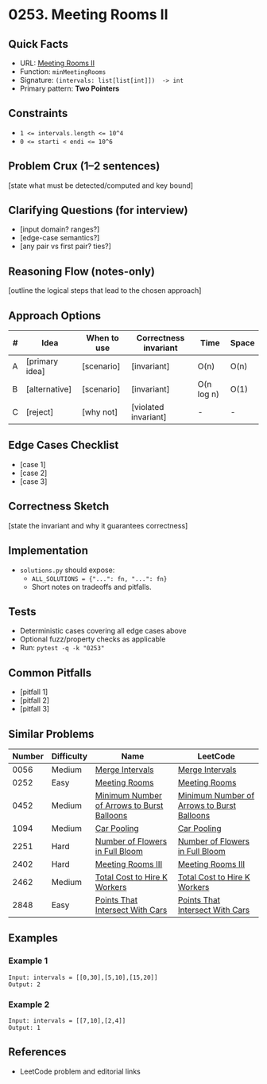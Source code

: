 # 0253. Meeting Rooms II

## Quick Facts

- URL: [Meeting Rooms II](https://leetcode.com/problems/meeting-rooms-ii/)
- Function: `minMeetingRooms`
- Signature: `(intervals: list[list[int]])  -> int`
- Primary pattern: **Two Pointers**

## Constraints

- `1 <= intervals.length <= 10^4`
- `0 <= starti < endi <= 10^6`

## Problem Crux (1–2 sentences)

[state what must be detected/computed and key bound]

## Clarifying Questions (for interview)

- [input domain? ranges?]
- [edge-case semantics?]
- [any pair vs first pair? ties?]

## Reasoning Flow (notes-only)

[outline the logical steps that lead to the chosen approach]

## Approach Options

| #   | Idea           | When to use | Correctness invariant | Time       | Space |
| --- | -------------- | ----------- | --------------------- | ---------- | ----- |
| A   | [primary idea] | [scenario]  | [invariant]           | O(n)       | O(n)  |
| B   | [alternative]  | [scenario]  | [invariant]           | O(n log n) | O(1)  |
| C   | [reject]       | [why not]   | [violated invariant]  | -          | -     |

## Edge Cases Checklist

- [case 1]
- [case 2]
- [case 3]

## Correctness Sketch

[state the invariant and why it guarantees correctness]

## Implementation

- `solutions.py` should expose:
    - `ALL_SOLUTIONS = {"...": fn, "...": fn}`
    - Short notes on tradeoffs and pitfalls.

## Tests

- Deterministic cases covering all edge cases above
- Optional fuzz/property checks as applicable
- Run: `pytest -q -k "0253"`

## Common Pitfalls

- [pitfall 1]
- [pitfall 2]
- [pitfall 3]

## Similar Problems

| Number | Difficulty | Name                                                                                                       | LeetCode                                                                                                                |
| ------ | ---------- | ---------------------------------------------------------------------------------------------------------- | ----------------------------------------------------------------------------------------------------------------------- |
| 0056   | Medium     | [Merge Intervals](../0056-merge-intervals/readme.md)                                                       | [Merge Intervals](https://leetcode.com/problems/merge-intervals/)                                                       |
| 0252   | Easy       | [Meeting Rooms](../0252-meeting-rooms/readme.md)                                                           | [Meeting Rooms](https://leetcode.com/problems/meeting-rooms/)                                                           |
| 0452   | Medium     | [Minimum Number of Arrows to Burst Balloons](../0452-minimum-number-of-arrows-to-burst-balloons/readme.md) | [Minimum Number of Arrows to Burst Balloons](https://leetcode.com/problems/minimum-number-of-arrows-to-burst-balloons/) |
| 1094   | Medium     | [Car Pooling](../1094-car-pooling/readme.md)                                                               | [Car Pooling](https://leetcode.com/problems/car-pooling/)                                                               |
| 2251   | Hard       | [Number of Flowers in Full Bloom](../2251-number-of-flowers-in-full-bloom/readme.md)                       | [Number of Flowers in Full Bloom](https://leetcode.com/problems/number-of-flowers-in-full-bloom/)                       |
| 2402   | Hard       | [Meeting Rooms III](../2402-meeting-rooms-iii/readme.md)                                                   | [Meeting Rooms III](https://leetcode.com/problems/meeting-rooms-iii/)                                                   |
| 2462   | Medium     | [Total Cost to Hire K Workers](../2462-total-cost-to-hire-k-workers/readme.md)                             | [Total Cost to Hire K Workers](https://leetcode.com/problems/total-cost-to-hire-k-workers/)                             |
| 2848   | Easy       | [Points That Intersect With Cars](../2848-points-that-intersect-with-cars/readme.md)                       | [Points That Intersect With Cars](https://leetcode.com/problems/points-that-intersect-with-cars/)                       |

## Examples

### Example 1

```text
Input: intervals = [[0,30],[5,10],[15,20]]
Output: 2
```

### Example 2

```text
Input: intervals = [[7,10],[2,4]]
Output: 1
```

## References

- LeetCode problem and editorial links
